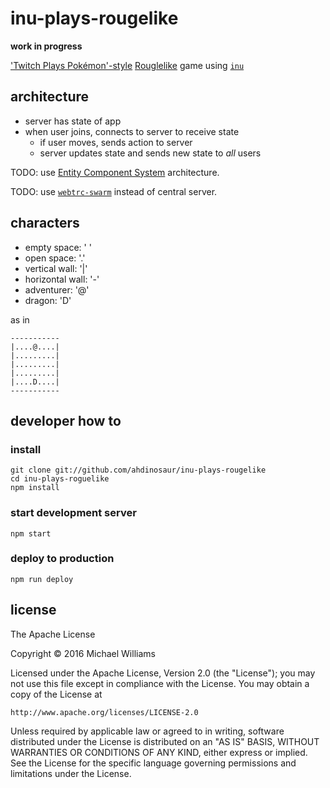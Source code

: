 # inu-plays-rougelike

**work in progress**

['Twitch Plays Pokémon'-style](https://en.wikipedia.org/wiki/Twitch_Plays_Pok%C3%A9mon) [Rouglelike](https://en.wikipedia.org/wiki/Roguelike) game using [`inu`](https://github.com/ahdinosaur/inu)

## architecture

- server has state of app
- when user joins, connects to server to receive state
  - if user moves, sends action to server
  - server updates state and sends new state to *all* users

TODO: use [Entity Component System](https://en.wikipedia.org/wiki/Entity_component_system) architecture.

TODO: use [`webtrc-swarm`](https://github.com/mafintosh/webrtc-swarm/) instead of central server.

## characters

- empty space: ' '
- open space: '.'
- vertical wall: '|'
- horizontal wall: '-'
- adventurer: '@'
- dragon: 'D'

as in

```
-----------
|....@....|
|.........|
|.........|
|.........|
|....D....|
-----------
```

## developer how to

### install

```shell
git clone git://github.com/ahdinosaur/inu-plays-rougelike
cd inu-plays-roguelike
npm install
```

### start development server

```shell
npm start
```

### deploy to production

```shell
npm run deploy
```

## license

The Apache License

Copyright &copy; 2016 Michael Williams

Licensed under the Apache License, Version 2.0 (the "License");
you may not use this file except in compliance with the License.
You may obtain a copy of the License at

    http://www.apache.org/licenses/LICENSE-2.0

Unless required by applicable law or agreed to in writing, software
distributed under the License is distributed on an "AS IS" BASIS,
WITHOUT WARRANTIES OR CONDITIONS OF ANY KIND, either express or implied.
See the License for the specific language governing permissions and
limitations under the License.
